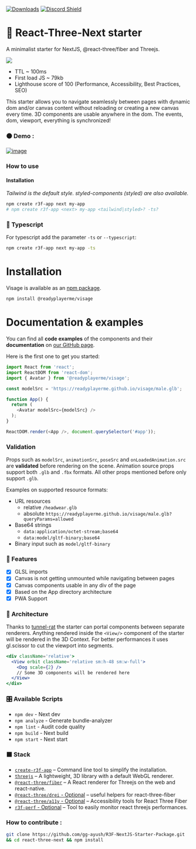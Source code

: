 [![Downloads](https://img.shields.io/npm/dt/create-r3f-app.svg?style=flat&colorA=000000&colorB=000000)](https://www.npmjs.com/package/create-r3f-app) [![Discord Shield](https://img.shields.io/discord/740090768164651008?style=flat&colorA=000000&colorB=000000&label=discord&logo=discord&logoColor=ffffff)](https://discord.gg/ZZjjNvJ)

# :japanese_castle: React-Three-Next starter

A minimalist starter for NextJS, @react-three/fiber and Threejs.

![](https://user-images.githubusercontent.com/2223602/192515435-a3d2c1bb-b79a-428e-92e5-f44c97a54bf7.jpg)

- TTL ~ 100ms
- First load JS ~ 79kb
- Lighthouse score of 100 (Performance, Accessibility, Best Practices, SEO)

This starter allows you to navigate seamlessly between pages with dynamic dom and/or canvas content without reloading or creating a new canvas every time. 3D components are usable anywhere in the dom. The events, dom, viewport, everything is synchronized!

### ⚫ Demo :

[![image](https://user-images.githubusercontent.com/15867665/231395343-fd4770e3-0e39-4f5c-ac30-71d823a9ef1c.png)](https://react-three-next.vercel.app/)

### How to use

#### Installation

_Tailwind is the default style. styled-components (styled) are also available._

```sh
npm create r3f-app next my-app
# npm create r3f-app <next> my-app <tailwind|styled>? -ts?
```

### :passport_control: Typescript

For typescript add the parameter `-ts` or `--typescript`:

```sh
npm create r3f-app next my-app -ts
```
# Installation

Visage is available as an [npm package](https://www.npmjs.com/package/@readyplayerme/visage).
```sh
npm install @readyplayerme/visage
```

# Documentation & examples

You can find all **code examples** of the components and their **documentation** on [our GitHub page](https://readyplayerme.github.io/visage/).

Here is the first one to get you started:
```typescript jsx
import React from 'react';
import ReactDOM from 'react-dom';
import { Avatar } from '@readyplayerme/visage';

const modelSrc = 'https://readyplayerme.github.io/visage/male.glb';

function App() {
  return (
    <Avatar modelSrc={modelSrc} />
  );
}

ReactDOM.render(<App />, document.querySelector('#app'));
```

### Validation
Props such as `modelSrc`, `animationSrc`, `poseSrc` and `onLoadedAnimation.src` are **validated** before rendering on the scene.
Animation source props support both `.glb` and `.fbx` formats. All other props mentioned before only support `.glb`.

Examples on supported resource formats:
* URL resources
  * relative `/headwear.glb`
  * absolute `https://readyplayerme.github.io/visage/male.glb?queryParams=allowed`
* Base64 strings
  * `data:application/octet-stream;base64`
  * `data:model/gltf-binary;base64`
* Binary input such as `model/gltf-binary`
  
### :mount_fuji: Features

- [x] GLSL imports
- [x] Canvas is not getting unmounted while navigating between pages
- [x] Canvas components usable in any div of the page
- [x] Based on the App directory architecture
- [x] PWA Support

### :bullettrain_side: Architecture

Thanks to [tunnel-rat](https://github.com/pmndrs/tunnel-rat) the starter can portal components between separate renderers. Anything rendered inside the `<View/>` component of the starter will be rendered in the 3D Context. For better performances it uses gl.scissor to cut the viewport into segments.

```jsx
<div className='relative'>
  <View orbit className='relative sm:h-48 sm:w-full'>
    <Dog scale={2} />
    // Some 3D components will be rendered here
  </View>
</div>
```

### :control_knobs: Available Scripts

- `npm dev` - Next dev
- `npm analyze` - Generate bundle-analyzer
- `npm lint` - Audit code quality
- `npm build` - Next build
- `npm start` - Next start

### ⬛ Stack

- [`create-r3f-app`](https://github.com/utsuboco/create-r3f-app) &ndash; Command line tool to simplify the installation.
- [`threejs`](https://github.com/mrdoob/three.js/) &ndash; A lightweight, 3D library with a default WebGL renderer.
- [`@react-three/fiber`](https://github.com/pmndrs/react-three-fiber) &ndash; A React renderer for Threejs on the web and react-native.
- [`@react-three/drei` - Optional](https://github.com/pmndrs/drei) &ndash; useful helpers for react-three-fiber
- [`@react-three/a11y` - Optional](https://github.com/pmndrs/react-three-a11y/) &ndash; Accessibility tools for React Three Fiber
- [`r3f-perf` - Optional](https://github.com/RenaudRohlinger/r3f-perf) &ndash; Tool to easily monitor react threejs performances.

### How to contribute :

```bash
git clone https://github.com/gg-ayush/R3F-NextJS-Starter-Package.git
&& cd react-three-next && npm install
```

